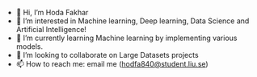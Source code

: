 - 👋 Hi, I’m Hoda Fakhar
- 👀 I’m interested in Machine learning, Deep learning, Data Science and Artificial Intelligence!
- 🌱 I’m currently learning Machine learning by implementing various models.
- 💞️ I’m looking to collaborate on Large Datasets projects
- 📫 How to reach me: email me (hodfa840@student.liu.se)

<!---
hodfa840/hodfa840 is a ✨ special ✨ repository because its `README.md` (this file) appears on your GitHub profile.
You can click the Preview link to take a look at your changes.
--->
